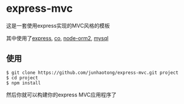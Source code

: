 # express-mvc
这是一套使用express实现的MVC风格的模板

其中使用了[express](https://github.com/expressjs/express),
[co](https://github.com/tj/co),
[node-orm2](https://github.com/dresende/node-orm2),
[mysql](https://github.com/mysqljs/mysql)

## 使用
```
$ git clone https://github.com/junhaotong/express-mvc.git project
$ cd project
$ npm install
```

然后你就可以构建你的express MVC应用程序了
